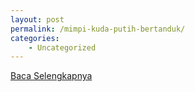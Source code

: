 ```yaml
---
layout: post
permalink: /mimpi-kuda-putih-bertanduk/
categories:
    - Uncategorized
---
```


[Baca Selengkapnya](/10)